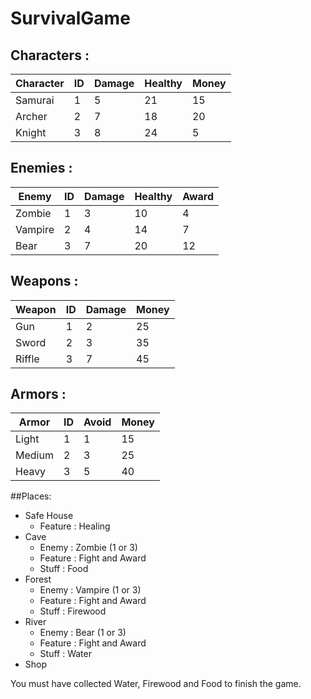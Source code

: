 # SurvivalGame


## Characters : 

| Character  | ID | Damage |Healthy|Money
| ----------| ------------- |-------| ---------|--------|
| Samurai | 1  |  5|21|15|
| Archer  | 2  |  7|18|20|
| Knight  | 3  |  8|24|5|

## Enemies : 

| Enemy  | ID | Damage |Healthy|Award
| ----------| ------------- |-------| ---------|--------|
| Zombie  | 1  |  3|10|4|
| Vampire | 2  |  4|14|7|
| Bear    | 3  |  7|20|12|

## Weapons : 

| Weapon | ID | Damage |Money
| ------------- | ------------- |-------| ---------|
| Gun  | 1  | 2| 25|
| Sword | 2 | 3|35|
| Riffle | 3  | 7|45|

## Armors : 

| Armor | ID | Avoid |Money
| ------------- | ------------- |-------| ---------|
| Light  | 1  | 1| 15|
| Medium | 2 |  3|25|
| Heavy | 3  |  5|40|

##Places:
</br>
  * Safe House
    - Feature : Healing 
  * Cave
    - Enemy : Zombie (1 or 3)
    - Feature : Fight and Award
    - Stuff : Food
  * Forest
    - Enemy : Vampire (1 or 3)
    - Feature : Fight and Award
    - Stuff : Firewood
  * River
    - Enemy : Bear (1 or 3)
    - Feature : Fight and Award
    - Stuff : Water
  * Shop
   

You must have collected Water, Firewood and Food to finish the game.

